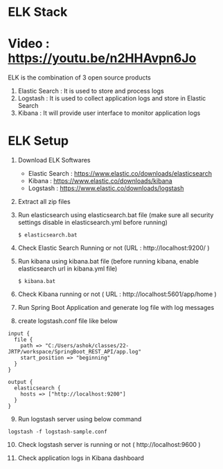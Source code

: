 # ELK Stack

# Video : https://youtu.be/n2HHAvpn6Jo

ELK is the combination of 3 open source products

1. Elastic Search : It is used to store and process logs
2. Logstash : It is used to collect application logs and store in Elastic Search
3. Kibana : It will provide user interface to monitor application logs

# ELK Setup

1.  Download ELK Softwares

    - Elastic Search : https://www.elastic.co/downloads/elasticsearch
    - Kibana : https://www.elastic.co/downloads/kibana
    - Logstash : https://www.elastic.co/downloads/logstash

2.  Extract all zip files

3.  Run elasticsearch using elasticsearch.bat file (make sure all security settings disable in elasticsearch.yml before running)

        $ elasticsearch.bat

4.  Check Elastic Search Running or not (URL : http://localhost:9200/ )

5.  Run kibana using kibana.bat file (before running kibana, enable elasticsearch url in kibana.yml file)

        $ kibana.bat

6.  Check Kibana running or not ( URL : http://localhost:5601/app/home )

7.  Run Spring Boot Application and generate log file with log messages

8.  create logstash.conf file like below

```
input {
  file {
	path => "C:/Users/ashok/classes/22-JRTP/workspace/SpringBoot_REST_API/app.log"
	start_position => "beginning"
  }
}

output {
  elasticsearch {
    hosts => ["http://localhost:9200"]
  }
}
```

9. Run logstash server using below command

`logstash -f logstash-sample.conf`

10. Check logstash server is running or not ( http://localhost:9600 )

11. Check application logs in Kibana dashboard
